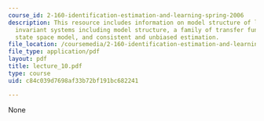 ```yaml
---
course_id: 2-160-identification-estimation-and-learning-spring-2006
description: This resource includes information on model structure of linear time
  invariant systems including model structure, a family of transfer function models,
  state space model, and consistent and unbiased estimation.
file_location: /coursemedia/2-160-identification-estimation-and-learning-spring-2006/c84c039d7698af33b72bf191bc682241_lecture_10.pdf
file_type: application/pdf
layout: pdf
title: lecture_10.pdf
type: course
uid: c84c039d7698af33b72bf191bc682241

---
```

None